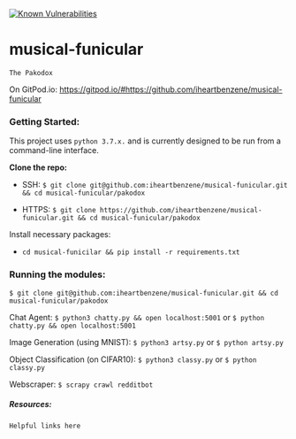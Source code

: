    
[![Known Vulnerabilities](https://snyk.io//test/github/iheartbenzene/musical-funicular/badge.svg?targetFile=requirements.txt)](https://snyk.io//test/github/iheartbenzene/musical-funicular?targetFile=requirements.txt)

# musical-funicular
`The Pakodox`

On GitPod.io: https://gitpod.io/#https://github.com/iheartbenzene/musical-funicular

### Getting Started:
This project uses `python 3.7.x.` and is currently designed to be run from a command-line interface.


**Clone the repo:**
+ SSH: `$ git clone git@github.com:iheartbenzene/musical-funicular.git && cd musical-funicular/pakodox`

+ HTTPS: `$ git clone https://github.com/iheartbenzene/musical-funicular.git && cd musical-funicular/pakodox`


Install necessary packages:
+ `cd musical-funicilar && pip install -r requirements.txt`

### Running the modules:
~~~
$ git clone git@github.com:iheartbenzene/musical-funicular.git && cd musical-funicular/pakodox
~~~

Chat Agent: `$ python3 chatty.py && open localhost:5001` or `$ python chatty.py && open localhost:5001`

Image Generation (using MNIST): `$ python3 artsy.py` or `$ python artsy.py`

Object Classification (on CIFAR10): `$ python3 classy.py` or `$ python classy.py`

Webscraper: `$ scrapy crawl redditbot`

##### Resources:

`Helpful links here`
